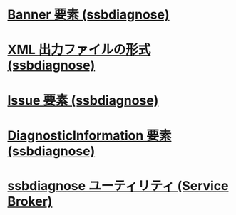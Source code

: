 # [Banner 要素 (ssbdiagnose)](banner-element-ssbdiagnose.md)
# [XML 出力ファイルの形式 (ssbdiagnose)](xml-output-file-format-ssbdiagnose.md)
# [Issue 要素 (ssbdiagnose)](issue-element-ssbdiagnose.md)
# [DiagnosticInformation 要素 (ssbdiagnose)](diagnosticinformation-element-ssbdiagnose.md)
# [ssbdiagnose ユーティリティ (Service Broker)](ssbdiagnose-utility-service-broker.md)
